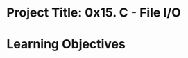 <a name="Project Title: 0x15. C - File I/O"></a>
# Project Title: 0x15. C - File I/O

# Learning Objectives

